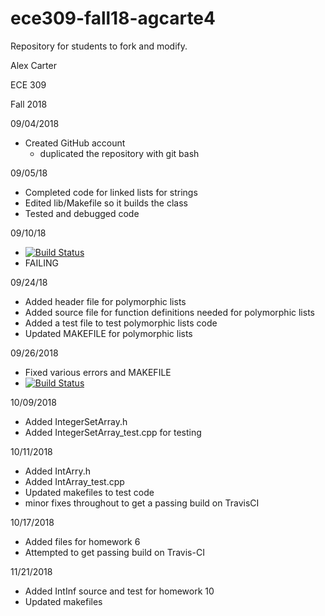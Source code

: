 # ece309-fall18-agcarte4
Repository for students to fork and modify.

Alex Carter

ECE 309 

Fall 2018

09/04/2018
* Created GitHub account 
  * duplicated the repository with git bash

09/05/18
* Completed code for linked lists for strings
* Edited lib/Makefile so it builds the class
* Tested and debugged code

09/10/18
* [![Build Status](https://travis-ci.com/agcarte4/ece309-fall18-agcarte4.svg?token=6WZyCdq5HiG8Xn3n9eTA&branch=master)](https://travis-ci.com/agcarte4/ece309-fall18-agcarte4)
* FAILING


09/24/18
* Added header file for polymorphic lists
* Added source file for function definitions needed for polymorphic lists
* Added a test file to test polymorphic lists code
* Updated MAKEFILE for polymorphic lists

09/26/2018
* Fixed various errors and MAKEFILE
* [![Build Status](https://travis-ci.com/agcarte4/ece309-fall18-agcarte4.svg?token=6WZyCdq5HiG8Xn3n9eTA&branch=master)](https://travis-ci.com/agcarte4/ece309-fall18-agcarte4)

10/09/2018
* Added IntegerSetArray.h 
* Added IntegerSetArray_test.cpp for testing

10/11/2018
* Added IntArry.h 
* Added IntArray_test.cpp 
* Updated makefiles to test code
* minor fixes throughout to get a passing build on TravisCI

10/17/2018
* Added files for homework 6
* Attempted to get passing build on Travis-CI

11/21/2018
* Added IntInf source and test for homework 10
* Updated makefiles 
